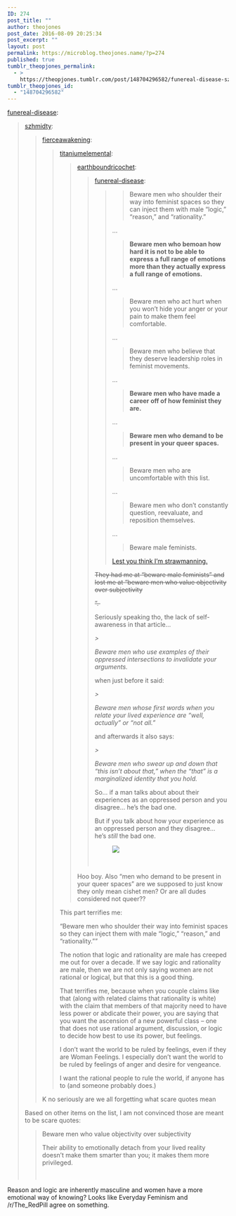 ```yaml
---
ID: 274
post_title: ""
author: theojones
post_date: 2016-08-09 20:25:34
post_excerpt: ""
layout: post
permalink: https://microblog.theojones.name/?p=274
published: true
tumblr_theopjones_permalink:
  - >
    https://theopjones.tumblr.com/post/148704296582/funereal-disease-szhmidty-fierceawakening
tumblr_theopjones_id:
  - "148704296582"
---
```

<p><a class="tumblr_blog" href="http://funereal-disease.tumblr.com/post/148700305315">funereal-disease</a>:</p>
<blockquote>
<p><a class="tumblr_blog" href="http://szhmidty.tumblr.com/post/148700128671">szhmidty</a>:</p>
<blockquote>
<p><a class="tumblr_blog" href="http://fierceawakening.tumblr.com/post/148699495380">fierceawakening</a>:</p>
<blockquote>
<p><a class="tumblr_blog" href="http://titaniumelemental.tumblr.com/post/148698920711">titaniumelemental</a>:</p>
<blockquote>
<p><a class="tumblr_blog" href="http://earthboundricochet.tumblr.com/post/148695478861">earthboundricochet</a>:</p>
<blockquote>
<p><a class="tumblr_blog" href="http://funereal-disease.tumblr.com/post/148694085780">funereal-disease</a>:</p>
<blockquote>
<blockquote><p>
Beware men who shoulder their way into feminist spaces so they can inject them with male “logic,” “reason,” and “rationality.” <br /></p></blockquote>
<p>…</p>
<blockquote><p>
<b>Beware men who bemoan how hard it is not to be able 
to express a full range of emotions more than they actually express a 
full range of emotions.</b></p></blockquote>
<p>…</p>
<blockquote><p>
Beware men who act hurt when you won’t hide your anger or your pain to make them feel comfortable. <br /></p></blockquote>
<p>…</p>
<blockquote><p>
Beware men who believe that they deserve leadership roles in feminist movements. <br /></p></blockquote>
<p>…<br /></p>
<blockquote><p>
<b>Beware men who have made a career off of how feminist they are.</b></p></blockquote>
<p>…</p>
<blockquote><p>
<b>Beware men who demand to be present in your queer spaces.</b></p></blockquote>
<p>…</p>
<blockquote><p>
Beware men who are uncomfortable with this list. <br /></p></blockquote>
<p>…</p>
<blockquote><p>
Beware men who don’t constantly question, reevaluate, and reposition themselves. <br /></p></blockquote>
<p>…</p>
<blockquote><p>
Beware male feminists. <br /></p></blockquote>
<p><a href="http://everydayfeminism.com/2016/08/reasons-to-beware-feminist-men/">Lest you think I’m strawmanning.</a><br /></p>
</blockquote>
<p><strike>They had me at “beware male feminists” and lost me at “beware men who value objectivity over subjectivity

”. </strike></p>
<p>Seriously speaking tho, the lack of self-awareness in that article…</p>
<p><i>&gt;

Beware men who use examples of their oppressed intersections to invalidate your arguments.

</i></p>
<p>when just before it said:</p>
<p><i>&gt;

Beware men whose first words when you relate your lived experience are “well, actually” or “not all.”

</i></p>
<p>and afterwards it also says:</p>
<p><i>&gt; 

Beware men who swear up and down that “this isn’t about that,” when the “that” is a marginalized identity that you hold.

</i></p>
<p>So… if a man talks about about their experiences as an oppressed person and you disagree… he’s the bad one.</p>
<p>But if you talk about how your experience as an oppressed person and they disagree… he’s <i>still</i> the bad one.</p>
<div class="media-holder media-holder-draggable media-holder-figure">
<figure class=""><img src="http://68.media.tumblr.com/22009b1d062b13e17107258017ca0a48/tumblr_n4ijd1SbtN1qmfr3fo2_250.gif" /></figure><div class="media-button icon_close media-killer"></div>
</div>
<p class="fake"><br /></p>
</blockquote>
<p>Hoo boy. Also “men who demand to be present in your queer spaces” are we supposed to just know they only mean cishet men? Or are all dudes considered not queer??</p>
</blockquote>
<p>This part terrifies me:</p>
<p>“Beware men who shoulder their way into feminist spaces so they can inject them with male “logic,” “reason,” and “rationality.””</p>
<p>The notion that logic and rationality are male has creeped me out for over a decade. If we say logic and rationality are male, then we are not only saying women are not rational or logical, but that this is a good thing.</p>
<p>That terrifies me, because when you couple claims like that (along with related claims that rationality is white) with the claim that members of that majority need to have less power or abdicate their power, you are saying that you want the ascension of a new powerful class – one that does not use rational argument, discussion, or logic to decide how best to use its power, but feelings.</p>
<p>I don’t want the world to be ruled by feelings, even if they are Woman Feelings. I especially don’t want the world to be ruled by feelings of anger and desire for vengeance.</p>
<p>I want the rational people to rule the world, if anyone has to (and someone probably does.)</p>
</blockquote>
<p>K no seriously are we all forgetting what scare quotes mean</p>
</blockquote>
<p>Based on other items on the list, I am not convinced those are meant to be scare quotes: <br /></p>
<blockquote>
<p>
Beware men who value objectivity over subjectivity <br /></p>
<p>
Their ability to emotionally detach from your lived reality doesn’t make them smarter than you; it makes them more privileged.

<br /></p>
</blockquote>
</blockquote>

<p>Reason and logic are inherently masculine and women have a more emotional way of knowing? Looks like Everyday Feminism and /r/The_RedPill agree on something. </p>